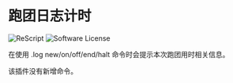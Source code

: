 # 跑团日志计时

![ReScript](https://img.shields.io/badge/rescript-%2314162c?style=for-the-badge&logo=rescript&logoColor=e34c4c)
![Software License](https://img.shields.io/badge/license-MIT-brightgreen.svg?style=flat-square)

在使用 .log new/on/off/end/halt 命令时会提示本次跑团用时相关信息。

该插件没有新增命令。
